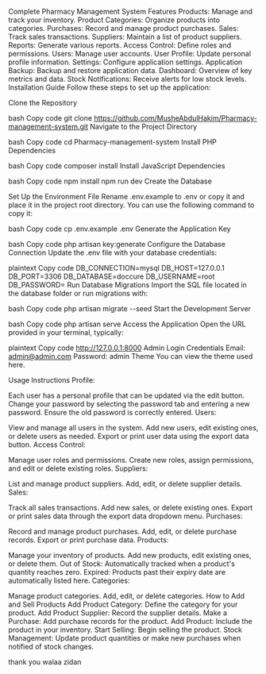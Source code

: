 Complete Pharmacy Management System
Features
Products: Manage and track your inventory.
Product Categories: Organize products into categories.
Purchases: Record and manage product purchases.
Sales: Track sales transactions.
Suppliers: Maintain a list of product suppliers.
Reports: Generate various reports.
Access Control: Define roles and permissions.
Users: Manage user accounts.
User Profile: Update personal profile information.
Settings: Configure application settings.
Application Backup: Backup and restore application data.
Dashboard: Overview of key metrics and data.
Stock Notifications: Receive alerts for low stock levels.
Installation Guide
Follow these steps to set up the application:

Clone the Repository

bash
Copy code
git clone https://github.com/MusheAbdulHakim/Pharmacy-management-system.git
Navigate to the Project Directory

bash
Copy code
cd Pharmacy-management-system
Install PHP Dependencies

bash
Copy code
composer install
Install JavaScript Dependencies

bash
Copy code
npm install
npm run dev
Create the Database

Set Up the Environment File
Rename .env.example to .env or copy it and place it in the project root directory. You can use the following command to copy it:

bash
Copy code
cp .env.example .env
Generate the Application Key

bash
Copy code
php artisan key:generate
Configure the Database Connection
Update the .env file with your database credentials:

plaintext
Copy code
DB_CONNECTION=mysql
DB_HOST=127.0.0.1
DB_PORT=3306
DB_DATABASE=doccure
DB_USERNAME=root
DB_PASSWORD=
Run Database Migrations
Import the SQL file located in the database folder or run migrations with:

bash
Copy code
php artisan migrate --seed
Start the Development Server

bash
Copy code
php artisan serve
Access the Application
Open the URL provided in your terminal, typically:

plaintext
Copy code
http://127.0.0.1:8000
Admin Login Credentials
Email: admin@admin.com
Password: admin
Theme
You can view the theme used here.

Usage Instructions
Profile:

Each user has a personal profile that can be updated via the edit button.
Change your password by selecting the password tab and entering a new password. Ensure the old password is correctly entered.
Users:

View and manage all users in the system.
Add new users, edit existing ones, or delete users as needed.
Export or print user data using the export data button.
Access Control:

Manage user roles and permissions.
Create new roles, assign permissions, and edit or delete existing roles.
Suppliers:

List and manage product suppliers.
Add, edit, or delete supplier details.
Sales:

Track all sales transactions.
Add new sales, or delete existing ones.
Export or print sales data through the export data dropdown menu.
Purchases:

Record and manage product purchases.
Add, edit, or delete purchase records.
Export or print purchase data.
Products:

Manage your inventory of products.
Add new products, edit existing ones, or delete them.
Out of Stock: Automatically tracked when a product's quantity reaches zero.
Expired: Products past their expiry date are automatically listed here.
Categories:

Manage product categories.
Add, edit, or delete categories.
How to Add and Sell Products
Add Product Category: Define the category for your product.
Add Product Supplier: Record the supplier details.
Make a Purchase: Add purchase records for the product.
Add Product: Include the product in your inventory.
Start Selling: Begin selling the product.
Stock Management: Update product quantities or make new purchases when notified of stock changes.

thank you
walaa zidan
